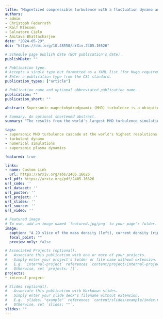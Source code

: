 ```yaml
---
title: "Magnetized compressible turbulence with a fluctuation dynamo and Reynolds numbers over a million"
authors:
- admin
- Christoph Federrath
- Ralf Klessen
- Salvatore Cielo
- Amitava Bhattacharjee
date: "2024-05-29"
doi: "https://doi.org/10.48550/arXiv.2405.16626"

# Schedule page publish date (NOT publication's date).
publishDate: ""

# Publication type.
# Accepts a single type but formatted as a YAML list (for Hugo requirements).
# Enter a publication type from the CSL standard.
publication_types: ["article"]

# Publication name and optional abbreviated publication name.
publication: ""
publication_short: ""

abstract: Supersonic magnetohydrodynamic (MHD) turbulence is a ubiquitous state for many astrophysical plasmas. However, even the basic statistics for this type of turbulence remains uncertain. We present results from supersonic MHD turbulence simulations at unparalleled resolutions, with plasma Reynolds numbers of over a million. In the kinetic energy spectrum we find a break between the scales that are dominated by kinetic energy, with spectral index −2, and those that become strongly magnetized, with spectral index −3/2. By analyzing the Helmholtz decomposed kinetic energy spectrum, we find that the compressible modes are not passively mixed through the cascade of the incompressible modes. At high magnetic Reynolds number, above 105, we find a power law in the magnetic energy spectrum with spectral index −9/5. On the strongly magnetized, subsonic scales the plasma tends to self-organize into locally relaxed regions, where there is strong alignment between the current density, magnetic field, velocity field and vorticity field, depleting both the nonlinearities and magnetic terms in the MHD equations, which we attribute to plasma relaxation on scales where the magnetic fluctuations evolve on shorter timescales than the velocity fluctuations. This process constrains the cascade to inhomogenous, volume-poor, fractal surfaces between relaxed regions, which has significant repercussions for understanding the nature of magnetized turbulence in astrophysical plasmas and the saturation of the fluctuation dynamo.

# Summary. An optional shortened abstract.
summary: "The results from the world's largest MHD turbulence simulation are on the arXiv -- everything from cascades, scale-dependent alignment, to anisotropy and plasmoid instabilities."

tags:
- supersonic MHD turbulence cascade at the world's highest resolutions
- turbulent dynamo
- numerical simulations
- supersonic plasma dynamics

featured: true

links:
- name: Custom Link
  url: https://arxiv.org/abs/2405.16626
url_pdf: https://arxiv.org/pdf/2405.16626
url_code: ''
url_dataset: ''
url_poster: ''
url_project: ''
url_slides: ''
url_source: ''
url_video: ''

# Featured image
# To use, add an image named `featured.jpg/png` to your page's folder. 
image:
  caption: "A 2D slice of the mass density (left), current density (right) and magnetic field (white streamlines)."
  focal_point: ""
  preview_only: false

# Associated Projects (optional).
#   Associate this publication with one or more of your projects.
#   Simply enter your project's folder or file name without extension.
#   E.g. `internal-project` references `content/project/internal-project/index.md`.
#   Otherwise, set `projects: []`.
projects:
- internal-project

# Slides (optional).
#   Associate this publication with Markdown slides.
#   Simply enter your slide deck's filename without extension.
#   E.g. `slides: "example"` references `content/slides/example/index.md`.
#   Otherwise, set `slides: ""`.
slides: ""
---
```


<!-- This work is driven by the results in my [previous paper](/publication/conference-paper/) on LLMs.

{{% callout note %}}
Create your slides in Markdown - click the *Slides* button to check out the example.
{{% /callout %}}

Add the publication's **full text** or **supplementary notes** here. You can use rich formatting such as including [code, math, and images](https://docs.hugoblox.com/content/writing-markdown-latex/). -->
